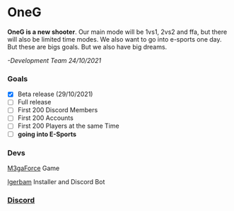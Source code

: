 # OneG

**OneG is a new shooter**.
Our main mode will be 1vs1, 2vs2 and ffa, but there will also be limited time modes.
We also want to go into e-sports one day. But these are bigs goals. But we also have big dreams. 

*-Development Team 24/10/2021*

### Goals
- [x] Beta release (29/10/2021)
- [ ] Full release
- [ ] First 200 Discord Members
- [ ] First 200 Accounts
- [ ] First 200 Players at the same Time
- [ ] **going into E-Sports**

### Devs

[M3gaForce](https://github.com/M3gaForce) Game

[Igerbam](https://github.com/Igerbam) Installer and Discord Bot

### [Discord](https://discord.gg/4Uytc9xhHj)
